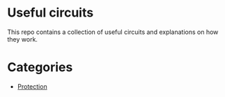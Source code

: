 # Useful circuits
This repo contains a collection of useful circuits and explanations on
how they work.

# Categories
* [Protection](/protection/)

